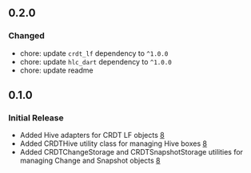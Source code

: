 ## 0.2.0

### Changed

- chore: update `crdt_lf` dependency to `^1.0.0`
- chore: update `hlc_dart` dependency to `^1.0.0`
- chore: update readme


## 0.1.0

### Initial Release

- Added Hive adapters for CRDT LF objects [8](https://github.com/MattiaPispisa/crdt/issues/8)
- Added CRDTHive utility class for managing Hive boxes [8](https://github.com/MattiaPispisa/crdt/issues/8)
- Added CRDTChangeStorage and CRDTSnapshotStorage utilities for managing Change and Snapshot objects [8](https://github.com/MattiaPispisa/crdt/issues/8)
